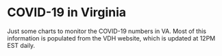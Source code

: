 # COVID-19 in Virginia

Just some charts to monitor the COVID-19 numbers in VA.
Most of this information is populated from the VDH website,
which is updated at 12PM EST daily.
